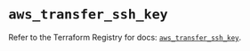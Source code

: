 # `aws_transfer_ssh_key`

Refer to the Terraform Registry for docs: [`aws_transfer_ssh_key`](https://registry.terraform.io/providers/hashicorp/aws/4.67.0/docs/resources/transfer_ssh_key).
